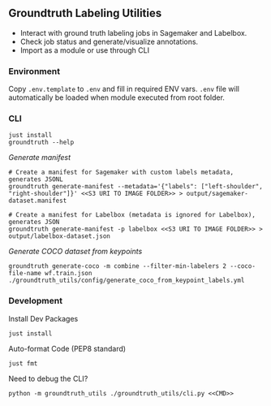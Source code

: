 ## Groundtruth Labeling Utilities

 - Interact with ground truth labeling jobs in Sagemaker and Labelbox.
 - Check job status and generate/visualize annotations.
 - Import as a module or use through CLI

### Environment

Copy `.env.template` to `.env` and fill in required ENV vars. `.env` file will automatically be loaded when module executed from root folder. 

### CLI

    just install
    groundtruth --help
    
*Generate manifest*

    # Create a manifest for Sagemaker with custom labels metadata, generates JSONL
    groundtruth generate-manifest --metadata='{"labels": ["left-shoulder", "right-shoulder"]}' <<S3 URI TO IMAGE FOLDER>> > output/sagemaker-dataset.manifest
    
    # Create a manifest for Labelbox (metadata is ignored for Labelbox), generates JSON
    groundtruth generate-manifest -p labelbox <<S3 URI TO IMAGE FOLDER>> > output/labelbox-dataset.json

*Generate COCO dataset from keypoints*

    groundtruth generate-coco -m combine --filter-min-labelers 2 --coco-file-name wf.train.json ./groundtruth_utils/config/generate_coco_from_keypoint_labels.yml

### Development

Install Dev Packages

    just install

Auto-format Code (PEP8 standard)

    just fmt
    
Need to debug the CLI?

    python -m groundtruth_utils ./groundtruth_utils/cli.py <<CMD>>
